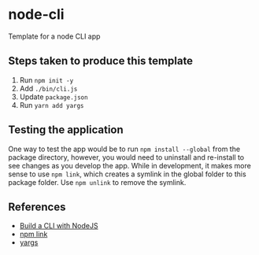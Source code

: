 # node-cli
Template for a node CLI app

## Steps taken to produce this template

1. Run `npm init -y`
2. Add `./bin/cli.js`
3. Update `package.json`
4. Run `yarn add yargs`

## Testing the application

One way to test the app would be to run `npm install --global` from the package directory, however, you would need to uninstall and re-install to see changes as you develop the app.  While in development, it makes more sense to use `npm link`, which creates a symlink in the global folder to this package folder. Use `npm unlink` to remove the symlink.


## References

- [Build a CLI with NodeJS](https://dev.to/rushankhan1/build-a-cli-with-node-js-4jbi)
- [npm link](https://docs.npmjs.com/cli/v7/commands/npm-link)
- [yargs](https://yargs.js.org/)
